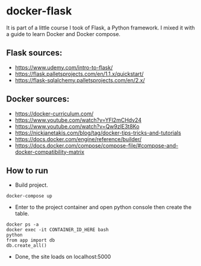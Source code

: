 # docker-flask
It is part of a little course I took of Flask, a Python framework. I mixed it with a guide to learn Docker and Docker compose.

## Flask sources:
- https://www.udemy.com/intro-to-flask/
- https://flask.palletsprojects.com/en/1.1.x/quickstart/
- https://flask-sqlalchemy.palletsprojects.com/en/2.x/

## Docker sources:
- https://docker-curriculum.com/
- https://www.youtube.com/watch?v=YFl2mCHdv24
- https://www.youtube.com/watch?v=Qw9zlE3t8Ko
- https://nickjanetakis.com/blog/tag/docker-tips-tricks-and-tutorials
- https://docs.docker.com/engine/reference/builder/
- https://docs.docker.com/compose/compose-file/#compose-and-docker-compatibility-matrix

## How to run
- Build project.
```
docker-compose up
```

- Enter to the project container and open python console then create the table.
```
docker ps -a
docker exec -it CONTAINER_ID_HERE bash
python
from app import db
db.create_all()
```

- Done, the site loads on localhost:5000
